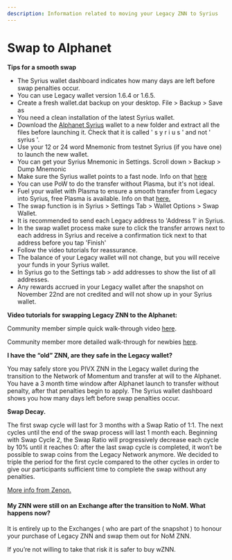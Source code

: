 ```yaml
---
description: Information related to moving your Legacy ZNN to Syrius
---
```


# Swap to Alphanet

**Tips for a smooth swap**

* The Syrius wallet dashboard indicates how many days are left before swap penalties occur.
* You can use Legacy wallet version 1.6.4 or 1.6.5.
* Create a fresh wallet.dat backup on your desktop. File > Backup > Save as
* You need a clean installation of the latest Syrius wallet.
* Download the [Alphanet Syrius](https://zenon.network/#downloads) wallet to a new folder and extract all the files before launching it. Check that it is called ' s y r i u s ' and not ' syrius '.
* Use your 12 or 24 word Mnemonic from testnet Syrius (if you have one) to launch the new wallet.
* You can get your Syrius Mnemonic in Settings. Scroll down > Backup > Dump Mnemonic
* Make sure the Syrius wallet points to a fast node. Info on that [here](nodes-pillars-and-sentinels.md#nodes-syrius-and-the-network)
* You can use PoW to do the transfer without Plasma, but it's not ideal.
* Fuel your wallet with Plasma to ensure a smooth transfer from Legacy into Syrius, free Plasma is available. Info on that [here.](fees-and-plasma.md)
* The swap function is in Syrius > Settings Tab > Wallet Options > Swap Wallet.
* It is recommended to send each Legacy address to 'Address 1' in Syrius.
* In the swap wallet process make sure to click the transfer arrows next to each address in Syrius and receive a confirmation tick next to that address before you tap 'Finish'
* Follow the video tutorials for reassurance.
* The balance of your Legacy wallet will not change, but you will receive your funds in your Syrius wallet.
* In Syrius go to the Settings tab > add addresses to show the list of all addresses.
* Any rewards accrued in your Legacy wallet after the snapshot on November 22nd are not credited and will not show up in your Syrius wallet.

**Video tutorials for swapping Legacy ZNN to the Alphanet:**

Community member simple quick walk-through video [here](https://youtu.be/Ge9BMVHC5JA?t=34).

Community member more detailed walk-through for newbies [here](https://youtu.be/XtA\_HgiEnoY).

**I have the “old” ZNN, are they safe in the Legacy wallet?**

You may safely store you PIVX ZNN in the Legacy wallet during the transition to the Network of Momentum and transfer at will to the Alphanet. You have a 3 month time window after Alphanet launch to transfer without penalty, after that penalties begin to apply. The Syrius wallet dashboard shows you how many days left before swap penalties occur.

**Swap Decay.**

The first swap cycle will last for 3 months with a Swap Ratio of 1:1. The next cycles until the end of the swap process will last 1 month each. Beginning with Swap Cycle 2, the Swap Ratio will progressively decrease each cycle by 10% until it reaches 0: after the last swap cycle is completed, it won’t be possible to swap coins from the Legacy Network anymore. We decided to triple the period for the first cycle compared to the other cycles in order to give our participants sufficient time to complete the swap without any penalties.

[More info from Zenon.](https://medium.com/@zenon.network/alphanet-swap-cycles-658981a9d8bd)

#### **My ZNN were still on an Exchange after the transition to NoM. What happens now?**

It is entirely up to the Exchanges ( who are part of the snapshot ) to honour your purchase of Legacy ZNN and swap them out for NoM ZNN.

If you’re not willing to take that risk it is safer to buy wZNN.

#### &#x20;<a href="#q-can-i-still-participate-in-swapdrop-and-receive-pp-rewards" id="q-can-i-still-participate-in-swapdrop-and-receive-pp-rewards"></a>
